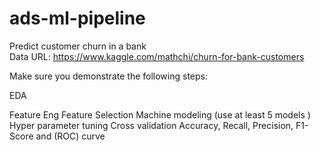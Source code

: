 # ads-ml-pipeline
Predict customer churn in a bank  
Data URL: https://www.kaggle.com/mathchi/churn-for-bank-customers  

Make sure you demonstrate the following steps:  

EDA

Feature Eng
Feature Selection
Machine modeling (use at least 5 models )
Hyper parameter tuning
Cross validation Accuracy, Recall, Precision, F1- Score and (ROC) curve
